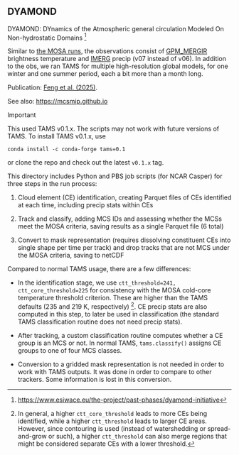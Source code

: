 ## DYAMOND

DYAMOND: DYnamics of the Atmospheric general circulation Modeled On Non-hydrostatic Domains [^dyamond]

Similar to [the MOSA runs](../mosa/README.md), the observations consist of [GPM_MERGIR](https://disc.gsfc.nasa.gov/datasets/GPM_MERGIR_1/summary) brightness temperature and [IMERG](https://gpm.nasa.gov/data/imerg) precip (v07 instead of v06). In addition to the obs, we ran TAMS for multiple high-resolution global models, for one winter and one summer period, each a bit more than a month long.

Publication: [Feng et al. (2025)](https://doi.org/10.1029/2024JD042204).

See also: <https://mcsmip.github.io>

> [!IMPORTANT]
> This used TAMS v0.1.x.
> The scripts may not work with future versions of TAMS.
> To install TAMS v0.1.x, use
>
> ```
> conda install -c conda-forge tams=0.1
> ```
>
> or clone the repo and check out the latest `v0.1.x` tag.

This directory includes Python and PBS job scripts (for NCAR Casper) for three steps in the run process:

1. Cloud element (CE) identification, creating Parquet files of CEs identified at each time, including precip stats within CEs

2. Track and classify, adding MCS IDs and assessing whether the MCSs meet the MOSA criteria, saving results as a single Parquet file (6 total)

3. Convert to mask representation (requires dissolving constituent CEs into single shape per time per track) and drop tracks that are not MCS under the MOSA criteria, saving to netCDF

Compared to normal TAMS usage, there are a few differences:

- In the identification stage, we use `ctt_threshold=241, ctt_core_threshold=225`
  for consistency with the MOSA cold-core temperature threshold criterion.
  These are higher than the TAMS defaults (235 and 219 K, respectively) [^threshs].
  CE precip stats are also computed in this step, to later be used in classification
  (the standard TAMS classification routine does not need precip stats).

- After tracking, a custom classification routine computes whether a CE group is an MCS or not.
  In normal TAMS, `tams.classify()` assigns CE groups to one of four MCS classes.

- Conversion to a gridded mask representation is not needed in order to work with TAMS outputs.
  It was done in order to compare to other trackers.
  Some information is lost in this conversion.

[^dyamond]: https://www.esiwace.eu/the-project/past-phases/dyamond-initiative

[^threshs]:
    In general, a higher `ctt_core_threshold` leads to more CEs being identified,
    while a higher `ctt_threshold` leads to larger CE areas.
    However, since contouring is used (instead of watershedding or spread-and-grow or such),
    a higher `ctt_threshold` can also merge regions
    that might be considered separate CEs with a lower threshold.
